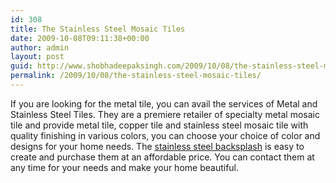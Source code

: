 ```yaml
---
id: 308
title: The Stainless Steel Mosaic Tiles
date: 2009-10-08T09:11:38+00:00
author: admin
layout: post
guid: http://www.shobhadeepaksingh.com/2009/10/08/the-stainless-steel-mosaic-tiles/
permalink: /2009/10/08/the-stainless-steel-mosaic-tiles/
---
```

If you are looking for the metal tile, you can avail the services of Metal and Stainless Steel Tiles. They are a premiere retailer of specialty metal mosaic tile and provide metal tile, copper tile and stainless steel mosaic tile with quality finishing in various colors, you can choose your choice of color and designs for your home needs. The [stainless steel backsplash](http://www.metalstainlesssteeltiles.com/) is easy to create and purchase them at an affordable price. You can contact them at any time for your needs and make your home beautiful.